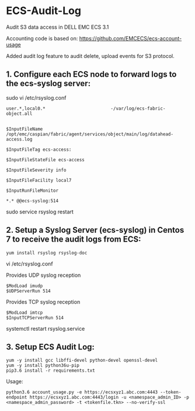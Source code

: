 # ECS-Audit-Log
Audit S3 data access in DELL EMC ECS 3.1

Accounting code is based on:
https://github.com/EMCECS/ecs-account-usage

Added audit log feature to audit delete, upload events for S3 protocol.

## 1. Configure each ECS node to forward logs to the ecs-syslog server:

sudo vi /etc/rsyslog.conf

	user.*,local0.*                         -/var/log/ecs-fabric-object.all


	$InputFileName /opt/emc/caspian/fabric/agent/services/object/main/log/datahead-access.log

	$InputFileTag ecs-access:

	$InputFileStateFile ecs-access

	$InputFileSeverity info

	$InputFileFacility local7

	$InputRunFileMonitor

	*.* @@ecs-syslog:514


sudo service rsyslog restart


## 2. Setup a Syslog Server (ecs-syslog) in Centos 7 to receive the audit logs from ECS:

	yum install rsyslog rsyslog-doc

vi /etc/rsyslog.conf


Provides UDP syslog reception

	$ModLoad imudp
	$UDPServerRun 514

 
Provides TCP syslog reception

	$ModLoad imtcp
	$InputTCPServerRun 514

systemctl restart rsyslog.service

## 3. Setup ECS Audit Log:

	yum -y install gcc libffi-devel python-devel openssl-devel
	yum -y install python36u-pip
	pip3.6 install -r requirements.txt

Usage:

	python3.6 account_usage.py -e https://ecsxyz1.abc.com:4443 --token-endpoint https://ecsxyz1.abc.com:4443/login -u <namespace_admin_ID> -p <namespace_admin_password> -t <tokenfile.tkn> --no-verify-ssl


